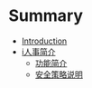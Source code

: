 # Summary

* [Introduction](README.md)
* [i人事简介](introduction.md)
   * [功能简介](introduction/functions.md)
   * [安全策略说明](introduction/security-strategy.md)


